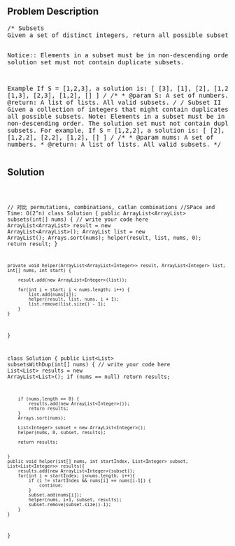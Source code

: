<!--
<style>
  body { font-family: Arial, sans-serif; }
  .container { max-width: 600px; margin: auto; padding: 20px; }
  .comment-block { background-color: #f9f9f9; padding: 10px; border-left: 5px solid #ccc; }
  .code-block { background-color: #f4f4f4; padding: 10px; border: 1px solid #ddd; }
</style>
-->

<div class='container'>
<h2>Problem Description</h2>
<div class='comment-block'>
<pre>
/* Subsets
Given a set of distinct integers, return all possible subsets.

Notice::
Elements in a subset must be in non-descending order.
The solution set must not contain duplicate subsets.

Example
If S = [1,2,3], a solution is:
[
  [3],
  [1],
  [2],
  [1,2,3],
  [1,3],
  [2,3],
  [1,2],
  []
]
*/
    /**
     * @param S: A set of numbers.
     * @return: A list of lists. All valid subsets.
     */
/* Subset II
Given a collection of integers that might contain duplicates, S, return all possible subsets.
Note: Elements in a subset must be in non-descending order. The solution set must not contain duplicate subsets. For example, If S = [1,2,2], a solution is:
[ [2], [1], [1,2,2], [2,2], [1,2], [] ]
*/
    /**
     * @param nums: A set of numbers.
     * @return: A list of lists. All valid subsets.
     */
</pre>
</div>

<h2>Solution</h2>
<div class='code-block'>
<pre><code class='language-java'>

// 对比 permutations, combinations, catlan combinations
//SPace and Time: O(2^n)
class Solution {
    public ArrayList<ArrayList<Integer>> subsets(int[] nums) {
        // write your code here
        ArrayList<ArrayList<Integer>> result = new ArrayList<ArrayList<Integer>>();
        ArrayList<Integer> list = new ArrayList<Integer>();
        Arrays.sort(nums);
        helper(result, list, nums, 0);
        return result;
    }
    
    private void helper(ArrayList<ArrayList<Integer>> result, ArrayList<Integer> list, int[] nums, int start) {
        
        result.add(new ArrayList<Integer>(list));
   
        for(int i = start; i < nums.length; i++) {
            list.add(nums[i]);
            helper(result, list, nums, i + 1);
            list.remove(list.size() - 1);
        }
    }
}


class Solution {
    public List<List<Integer>> subsetsWithDup(int[] nums) {
        // write your code here
        List<List<Integer>> results = new ArrayList<List<Integer>>();
        if (nums == null) return results;
        
        if (nums.length == 0) {
            results.add(new ArrayList<Integer>());
            return results;
        }
        Arrays.sort(nums);

        List<Integer> subset = new ArrayList<Integer>();
        helper(nums, 0, subset, results);
        
        return results;
        
        
    }
    public void helper(int[] nums, int startIndex, List<Integer> subset, List<List<Integer>> results){
        results.add(new ArrayList<Integer>(subset));
        for(int i = startIndex; i<nums.length; i++){
            if (i != startIndex && nums[i] == nums[i-1]) {
                continue;
            }
            subset.add(nums[i]);
            helper(nums, i+1, subset, results);
            subset.remove(subset.size()-1);
        }
    }
}

</code></pre>
</div>
</div>
